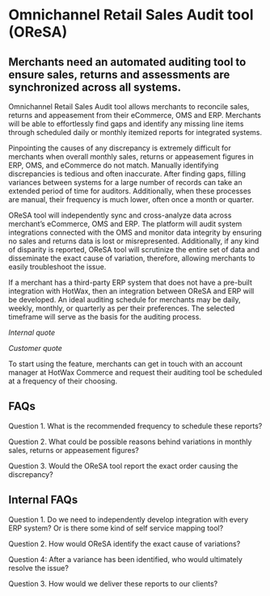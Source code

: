 # Omnichannel Retail Sales Audit tool (OReSA)

## Merchants need an automated auditing tool to ensure sales, returns and assessments are synchronized across all systems.

Omnichannel Retail Sales Audit tool allows merchants to reconcile sales, returns and appeasement from their eCommerce, OMS and ERP. Merchants will be able to effortlessly find gaps and identify any missing line items through scheduled daily or monthly itemized reports for integrated systems.

Pinpointing the causes of any discrepancy is extremely difficult for merchants when overall monthly sales, returns or appeasement figures in ERP, OMS, and eCommerce do not match. Manually identifying discrepancies is tedious and often inaccurate. After finding gaps, filling variances between systems for a large number of records can take an extended period of time for auditors. Additionally, when these processes are manual, their frequency is much lower, often once a month or quarter.

OReSA tool will independently sync and cross-analyze data across merchant’s eCommerce, OMS and ERP. The platform will audit system integrations connected with the OMS and monitor data integrity by ensuring no sales and returns data is lost or misrepresented. Additionally, if any kind of disparity is reported, OReSA tool will scrutinize the entire set of data and disseminate the exact cause of variation, therefore, allowing merchants to easily troubleshoot the issue.

If a merchant has a third-party ERP system that does not have a pre-built integration with HotWax, then an integration between OReSA and ERP will be developed. An ideal auditing schedule for merchants may be daily, weekly, monthly, or quarterly as per their preferences. The selected timeframe will serve as the basis for the auditing process.

*Internal quote*

*Customer quote*

To start using the feature, merchants can get in touch with an account manager at HotWax Commerce and request their auditing tool be scheduled at a frequency of their choosing.

## FAQs

Question 1. What is the recommended frequency to schedule these reports?

Question 2. What could be possible reasons behind variations in monthly sales, returns or appeasement figures?

Question 3. Would the OReSA tool report the exact order causing the discrepancy?

## Internal FAQs

Question 1. Do we need to independently develop integration with every ERP system? Or is there some kind of self service mapping tool?

Question 2. How would OReSA identify the exact cause of variations?

Question 4: After a variance has been identified, who would ultimately resolve the issue?

Question 3. How would we deliver these reports to our clients?
